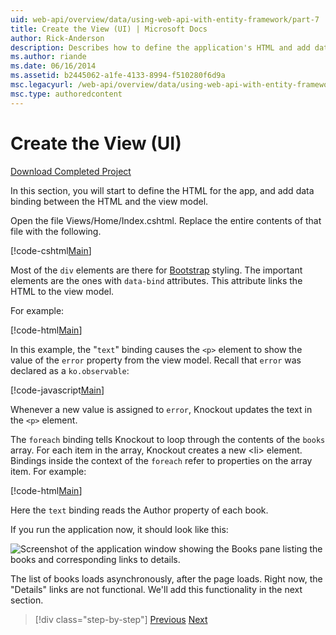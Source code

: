 ```yaml
---
uid: web-api/overview/data/using-web-api-with-entity-framework/part-7
title: Create the View (UI) | Microsoft Docs
author: Rick-Anderson
description: Describes how to define the application's HTML and add data binding between the HTML and the view model.
ms.author: riande
ms.date: 06/16/2014
ms.assetid: b2445062-a1fe-4133-8994-f510280f6d9a
msc.legacyurl: /web-api/overview/data/using-web-api-with-entity-framework/part-7
msc.type: authoredcontent
---
```

# Create the View (UI)

[Download Completed Project](https://github.com/MikeWasson/BookService)

In this section, you will start to define the HTML for the app, and add data binding between the HTML and the view model.

Open the file Views/Home/Index.cshtml. Replace the entire contents of that file with the following.

[!code-cshtml[Main](part-7/samples/sample1.cshtml)]

Most of the `div` elements are there for [Bootstrap](http://getbootstrap.com/) styling. The important elements are the ones with `data-bind` attributes. This attribute links the HTML to the view model.

For example:

[!code-html[Main](part-7/samples/sample2.html)]

In this example, the &quot;`text`&quot; binding causes the `<p>` element to show the value of the `error` property from the view model. Recall that `error` was declared as a `ko.observable`:

[!code-javascript[Main](part-7/samples/sample3.js)]

Whenever a new value is assigned to `error`, Knockout updates the text in the `<p>` element.

The `foreach` binding tells Knockout to loop through the contents of the `books` array. For each item in the array, Knockout creates a new &lt;li&gt; element. Bindings inside the context of the `foreach` refer to properties on the array item. For example:

[!code-html[Main](part-7/samples/sample4.html)]

Here the `text` binding reads the Author property of each book.

If you run the application now, it should look like this:

![Screenshot of the application window showing the Books pane listing the books and corresponding links to details.](part-7/_static/image1.png)

The list of books loads asynchronously, after the page loads. Right now, the &quot;Details&quot; links are not functional. We'll add this functionality in the next section.

> [!div class="step-by-step"]
> [Previous](part-6.md)
> [Next](part-8.md)
